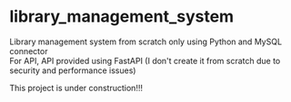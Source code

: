 # library_management_system
Library management system from scratch only using Python and MySQL connector<br>
For API, API provided using FastAPI (I don't create it from scratch due to security and performance issues)

This project is under construction!!!
